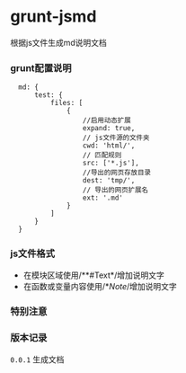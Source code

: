 grunt-jsmd
============
  根据js文件生成md说明文档

### grunt配置说明
      md: {
          test: {
              files: [
                  {
                      //启用动态扩展
                      expand: true,
                      // js文件源的文件夹
                      cwd: 'html/',
                      // 匹配规则
                      src: ['*.js'],
                      //导出的网页存放目录
                      dest: 'tmp/',
                      // 导出的网页扩展名
                      ext: '.md'
                  }
              ]
          }
      }
### js文件格式
* 在模块区域使用/**#Text*/增加说明文字
* 在函数或变量内容使用/**Note*/增加说明文字

### 特别注意


### 版本记录

`0.0.1` 生成文档
